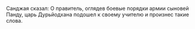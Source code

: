 Санджая сказал: О правитель, оглядев боевые порядки армии сыновей Панду, царь Дурьйодхана подошел к своему учителю и произнес такие слова.